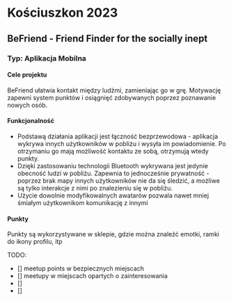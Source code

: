 # Kościuszkon 2023
## BeFriend - Friend Finder for the socially inept
### Typ: Aplikacja Mobilna
#### Cele projektu
BeFriend ułatwia kontakt między ludźmi, zamieniając go w grę. Motywację zapewni system punktów i osiągnięć zdobywanych poprzez poznawanie nowych osób.
#### Funkcjonalność
- Podstawą działania aplikacji jest łączność bezprzewodowa - aplikacja wykrywa innych użytkowników w pobliżu i wysyła im powiadomienie. Po otrzymaniu go mają możliwość kontaktu ze sobą, otrzymują wtedy punkty.
- Dzięki zastosowaniu technologii Bluetooth wykrywana jest jedynie obecność ludzi w pobliżu. Zapewnia to jednocześnie prywatność - poprzez brak mapy innych użytkowników nie da się śledzić, a możliwe są tylko interakcje z nimi po znalezieniu się w pobliżu.
- Użycie dowolnie modyfikowalnych awatarów pozwala nawet mniej śmiałym użytkownikom komunikację z innymi
#### Punkty
Punkty <nazwa> są wykorzystywane w sklepie, gdzie można znaleźć emotki, ramki do ikony profilu, itp


TODO:
- [] meetup points w bezpiecznych miejscach
- [] meetupy w miejscach opartych o zainteresowania
- [] 
- [] 